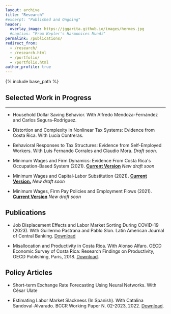 ```yaml
---
layout: archive
title: "Research"
#excerpt: "Published and Ongoing"
header:
  overlay_image: https://jggarita.github.io/images/hermes.jpg
  #caption: "From Kepler's Harmonices Mundi"
permalink: /publications/
redirect_from:
  - /research/
  - /research.html
  - /portfolio/
  - /portfolio.html
author_profile: true
---
```

{% include base_path %}

## Selected Work in Progress
-------

* Household Dollar Saving Behavior. With Alfredo Mendoza-Fernández and Carlos Segura-Rodríguez. 

* Distortion and Complexity in Nonlinear Tax Systems: Evidence from Costa Rica. With Lucía Contreras.

* Behavioral Responses to Tax Structures: Evidence from Self-Employed Workers. With Luis Fernando Corrales and Claudio Mora. *Draft soon*.

* Minimum Wages and Firm Dynamics: Evidence From Costa Rica's Occupation-Based System (2021). **[Current Version](https://jggarita.github.io/files/MW_firmdynamics.pdf)** *New draft soon*

* Minimum Wages and Capital-Labor Substitution (2021). **[Current Version.](https://jggarita.github.io/files/MW_capital.pdf)** *New draft soon*

* Minimum Wages, Firm Pay Policies and Employment Flows (2021). **[Current Version](https://jggarita.github.io/files/MW_flows.pdf)** *New draft soon*


## Publications
* Job Displacement Effects and Labor Market Sorting During COVID-19 (2023). With Guillermo Pastrana and Pablo Slon. Latin American Journal of Central Banking. [Download](https://www.sciencedirect.com/science/article/pii/S2666143823000303)

* Misallocation and Productivity in Costa Rica. With Alonso Alfaro. OECD Economic Survey of Costa Rica: Research Findings on Productivity, OECD Publishing, Paris, 2018. [Download](https://read.oecd-ilibrary.org/economics/oecd-economic-survey-of-costa-rica-research-findings-on-productivity/misallocation-and-productivity-in-costa-rica_9789264298774-5-en#page1).

## Policy Articles

* Short-term Exchange Rate Forecasting Using Neural Networks. With César Ulate

* Estimating Labor Market Slackness (In Spanish). With Catalina Sandoval-Alvarado. BCCR Working Paper N. 02-2023, 2022. [Download](https://repositorioinvestigaciones.bccr.fi.cr/bitstream/handle/20.500.12506/378/2023-DT-02.pdf?sequence=1&isAllowed=y).
